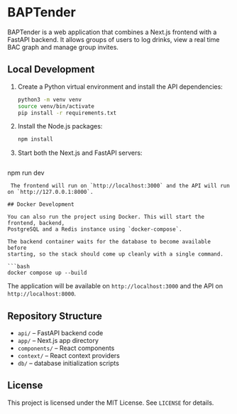 # BAPTender

BAPTender is a web application that combines a Next.js frontend with a FastAPI backend. It allows groups of users to log drinks, view a real time BAC graph and manage group invites.

## Local Development

1. Create a Python virtual environment and install the API dependencies:
   ```bash
   python3 -m venv venv
   source venv/bin/activate
   pip install -r requirements.txt
   ```
2. Install the Node.js packages:
   ```bash
   npm install
   ```
3. Start both the Next.js and FastAPI servers:
   ```bash
  npm run dev
  ```
   The frontend will run on `http://localhost:3000` and the API will run on `http://127.0.0.1:8000`.

## Docker Development

You can also run the project using Docker. This will start the frontend, backend,
PostgreSQL and a Redis instance using `docker-compose`.

The backend container waits for the database to become available before
starting, so the stack should come up cleanly with a single command.

```bash
docker compose up --build
```

The application will be available on `http://localhost:3000` and the API on `http://localhost:8000`.

## Repository Structure

- `api/` – FastAPI backend code
- `app/` – Next.js app directory
- `components/` – React components
- `context/` – React context providers
- `db/` – database initialization scripts

## License

This project is licensed under the MIT License. See `LICENSE` for details.
